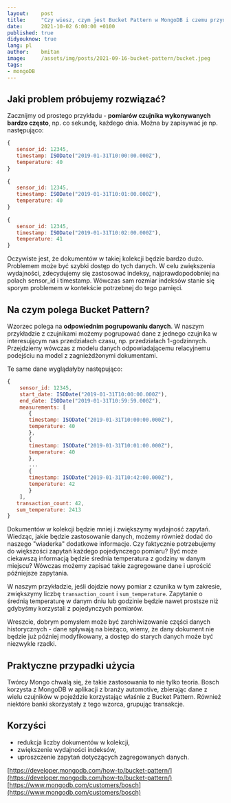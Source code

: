 ```yaml
---
layout:    post
title:     "Czy wiesz, czym jest Bucket Pattern w MongoDB i czemu przydał się np. w implementacji IoT Boscha lub w aplikacjach bankowych?"
date:      2021-10-02 6:00:00 +0100
published: true
didyouknow: true
lang: pl
author:    bmitan
image:     /assets/img/posts/2021-09-16-bucket-pattern/bucket.jpeg
tags:
- mongoDB
---
```


## Jaki problem próbujemy rozwiązać?

Zacznijmy od prostego przykładu - **pomiarów czujnika wykonywanych bardzo często**, np. co sekundę, każdego dnia. Można by zapisywać je np. następująco:

```javascript
{
   sensor_id: 12345,
   timestamp: ISODate("2019-01-31T10:00:00.000Z"),
   temperature: 40
}
 
{
   sensor_id: 12345,
   timestamp: ISODate("2019-01-31T10:01:00.000Z"),
   temperature: 40
}
 
{
   sensor_id: 12345,
   timestamp: ISODate("2019-01-31T10:02:00.000Z"),
   temperature: 41
}
```

Oczywiste jest, że dokumentów w takiej kolekcji będzie bardzo dużo. Problemem może być szybki dostęp do tych danych. W celu zwiększenia wydajności, zdecydujemy się zastosować indeksy, najprawdopodobniej na polach sensor_id i timestamp. Wówczas sam rozmiar indeksów stanie się sporym problemem w kontekście potrzebnej do tego pamięci.

## Na czym polega Bucket Pattern?

Wzorzec polega na **odpowiednim pogrupowaniu danych**. W naszym przykładzie z czujnikami możemy pogrupować dane z jednego czujnika w interesującym nas przedziałach czasu, np. przedziałach 1-godzinnych. Przejdziemy wówczas z modelu danych odpowiadającemu relacyjnemu podejściu na model z zagnieżdżonymi dokumentami.

Te same dane wyglądałyby następująco:

```javascript
{
    sensor_id: 12345,
    start_date: ISODate("2019-01-31T10:00:00.000Z"),
    end_date: ISODate("2019-01-31T10:59:59.000Z"),
    measurements: [
       {
       timestamp: ISODate("2019-01-31T10:00:00.000Z"),
       temperature: 40
       },
       {
       timestamp: ISODate("2019-01-31T10:01:00.000Z"),
       temperature: 40
       },
       ...
       {
       timestamp: ISODate("2019-01-31T10:42:00.000Z"),
       temperature: 42
       }
    ],
   transaction_count: 42,
   sum_temperature: 2413
}
```

Dokumentów w kolekcji będzie mniej i zwiększymy wydajność zapytań. Wiedząc, jakie będzie zastosowanie danych, możemy również dodać do naszego "wiaderka" dodatkowe informacje. Czy faktycznie potrzebujemy do większości zapytań każdego pojedynczego pomiaru? Być może ciekawszą informacją będzie średnia temperatura z godziny w danym miejscu? Wówczas możemy zapisać takie zagregowane dane i uprościć późniejsze zapytania.

W naszym przykładzie, jeśli dojdzie nowy pomiar z czunika w tym zakresie, zwiększymy liczbę `transaction_count` i `sum_temperature`. Zapytanie o średnią temperaturę w danym dniu lub godzinie będzie nawet prostsze niż gdybyśmy korzystali z pojedynczych pomiarów.

Wreszcie, dobrym pomysłem może być zarchiwizowanie części danych historycznych - dane spływają na bieżąco, wiemy, że dany dokument nie będzie już później modyfikowany, a dostęp do starych danych może być niezwykle rzadki.

## Praktyczne przypadki użycia

Twórcy Mongo chwalą się, że takie zastosowania to nie tylko teoria. Bosch korzysta z MongoDB w aplikacji z branży automotive, zbierając dane z wielu czujników w pojeździe korzystając właśnie z Bucket Pattern. Również niektóre banki skorzystały z tego wzorca, grupując transakcje.

## Korzyści

- redukcja liczby dokumentów w kolekcji,
- zwiększenie wydajności indeksów,
- uproszczenie zapytań dotyczących zagregowanych danych.

[https://developer.mongodb.com/how-to/bucket-pattern/](https://developer.mongodb.com/how-to/bucket-pattern/)
[https://www.mongodb.com/customers/bosch](https://www.mongodb.com/customers/bosch)
